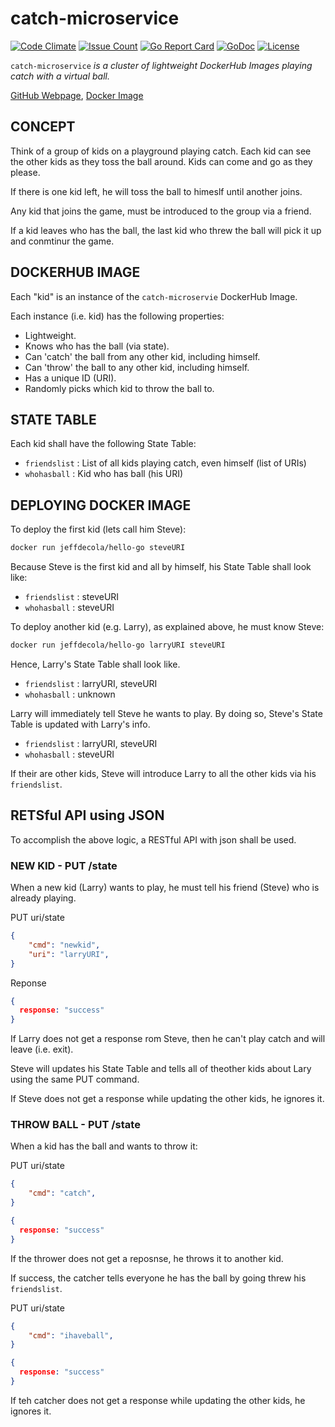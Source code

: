 # catch-microservice

[![Code Climate](https://codeclimate.com/github/JeffDeCola/catch-microservice/badges/gpa.svg)](https://codeclimate.com/github/JeffDeCola/catch-microservice)
[![Issue Count](https://codeclimate.com/github/JeffDeCola/catch-microservice/badges/issue_count.svg)](https://codeclimate.com/github/JeffDeCola/catch-microservice/issues)
[![Go Report Card](https://goreportcard.com/badge/jeffdecola/catch-microservice)](https://goreportcard.com/report/jeffdecola/catch-microservice)
[![GoDoc](https://godoc.org/github.com/JeffDeCola/catch-microservice?status.svg)](https://godoc.org/github.com/JeffDeCola/catch-microservice)
[![License](http://img.shields.io/:license-mit-blue.svg)](http://jeffdecola.mit-license.org)

`catch-microservice` _is a cluster of lightweight DockerHub Images playing catch with a virtual ball._

[GitHub Webpage](https://jeffdecola.github.io/catch-microservice/),
[Docker Image](https://hub.docker.com/r/jeffdecola/catch-microservice)

## CONCEPT

Think of a group of kids on a playground playing catch.
Each kid can see the other kids as they toss the ball around.
Kids can come and go as they please.

If there is one kid left, he will toss the ball to himeslf until
another joins.

Any kid that joins the game, must be introduced to the group via
a friend.

If a kid leaves who has the ball, the last kid who threw the ball
will pick it up and conmtinur the game.

## DOCKERHUB IMAGE

Each "kid" is an instance of the `catch-microservie` DockerHub Image.

Each instance (i.e. kid) has the following properties:

* Lightweight.
* Knows who has the ball (via state).
* Can 'catch' the ball from any other kid, including himself.
* Can 'throw' the ball to any other kid, including himself.
* Has a unique ID (URI).
* Randomly picks which kid to throw the ball to.

## STATE TABLE

Each kid shall have the following State Table:

* `friendslist` : List of all kids playing catch, even himself (list of URIs)
* `whohasball` : Kid who has ball (his URI)

## DEPLOYING DOCKER IMAGE

To deploy the first kid (lets call him Steve):

```bash
docker run jeffdecola/hello-go steveURI
```

Because Steve is the first kid and all by himself, his State Table shall look like:

* `friendslist` : steveURI
* `whohasball` : steveURI

To deploy another kid (e.g. Larry), as explained above, he must know Steve:

```bash
docker run jeffdecola/hello-go larryURI steveURI
```

Hence, Larry's State Table shall look like.

* `friendslist` : larryURI, steveURI
* `whohasball` : unknown

Larry will immediately tell Steve he wants to play.
By doing so, Steve's State Table is updated with Larry's info.

* `friendslist` : larryURI, steveURI
* `whohasball` : steveURI

If their are other kids, Steve will introduce Larry to all the other kids via his `friendslist`.

## RETSful API using JSON

To accomplish the above logic, a RESTful API with json shall be used.

### NEW KID - PUT /state

When a new kid (Larry) wants to play, he must tell his friend (Steve) who is already playing.

PUT uri/state

```json
{
    "cmd": "newkid",
    "uri": "larryURI",
}
```

Reponse

```json
{
  response: "success"
}
```

If Larry does not get a response rom Steve, then he can't play catch and will leave (i.e. exit).

Steve will updates his State Table and tells all of theother kids about
Lary using the same PUT command.

If Steve does not get a response while updating the other kids, he ignores it.

### THROW BALL - PUT /state

When a kid has the ball and wants to throw it:

PUT uri/state

```json
{
    "cmd": "catch",
}
```

```json
{
  response: "success"
}
```

If the thrower does not get a reposnse, he throws it to another kid.

If success, the catcher tells everyone he has the ball by going threw his
`friendslist`.

PUT uri/state

```json
{
    "cmd": "ihaveball",
}
```

```json
{
  response: "success"
}
```

If teh catcher does not get a response while updating the other kids,
he ignores it.
